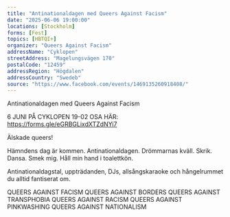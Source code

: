 ```yaml
---
title: "Antinationaldagen med Queers Against Facism"
date: "2025-06-06 19:00:00"
locations: [Stockholm]
forms: [Fest]
topics: [HBTQI+]
organizer: "Queers Against Facism"
addressName: "Cyklopen"
streetAddress: "Magelungsvägen 170"
postalCode: "12459"
addressRegion: "Högdalen"
addressCountry: "Swedeb"
source: "https://www.facebook.com/events/1469135260918408/"
---
```

Antinationaldagen med Queers Against Facism

6 JUNI PÅ CYKLOPEN
19-02
OSA HÄR: https://forms.gle/eGRBGLixdXTZdNYi7

Älskade queers!

Hämndens dag är kommen. Antinationaldagen. Drömmarnas kväll. Skrik. Dansa. Smek mig. Håll min hand i toalettkön.

Antinationaldagstal, uppträdanden, DJs, allsångskaraoke och hångelrummet du alltid fantiserat om. 

QUEERS AGAINST FACISM
QUEERS AGAINST BORDERS
QUEERS AGAINST TRANSPHOBIA
QUEERS AGAINST RACISM
QUEERS AGAINST PINKWASHING
QUEERS AGAINST NATIONALISM